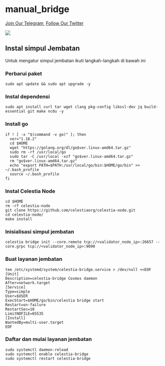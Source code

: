 # manual\_bridge

[Join Our Telegram <img src="https://user-images.githubusercontent.com/50621007/183283867-56b4d69f-bc6e-4939-b00a-72aa019d1aea.png" alt="" data-size="line">](https://t.me/BeritaCryptoo) [Follow Our Twitter<img src="https://user-images.githubusercontent.com/108946833/184274157-08210464-fa03-493d-b01c-2420c67a524f.jpg" alt="" data-size="line">](https://twitter.com/BeritaCryptoo)

![](https://user-images.githubusercontent.com/50621007/170463282-576375f8-fa1e-4fce-8350-6312b415b50d.png)

## Instal simpul Jembatan

Untuk mengatur simpul jembatan ikuti langkah-langkah di bawah ini

### Perbarui paket

```
sudo apt update && sudo apt upgrade -y
```

### Instal dependensi

```
sudo apt install curl tar wget clang pkg-config libssl-dev jq build-essential git make ncdu -y
```

### Install go

```
if ! [ -x "$(command -v go)" ]; then
  ver="1.18.2"
  cd $HOME
  wget "https://golang.org/dl/go$ver.linux-amd64.tar.gz"
  sudo rm -rf /usr/local/go
  sudo tar -C /usr/local -xzf "go$ver.linux-amd64.tar.gz"
  rm "go$ver.linux-amd64.tar.gz"
  echo "export PATH=$PATH:/usr/local/go/bin:$HOME/go/bin" >> ~/.bash_profile
  source ~/.bash_profile
fi
```

### Instal Celestia Node

```
cd $HOME
rm -rf celestia-node
git clone https://github.com/celestiaorg/celestia-node.git
cd celestia-node/
make install
```

### Inisialisasi simpul jembatan

```
celestia bridge init --core.remote tcp://<validator_node_ip>:26657 --core.grpc tcp://<validator_node_ip>:9090
```

### Buat layanan jembatan

```
tee /etc/systemd/system/celestia-bridge.service > /dev/null <<EOF
[Unit]
Description=celestia-bridge Cosmos daemon
After=network.target
[Service]
Type=simple
User=$USER
ExecStart=$HOME/go/bin/celestia bridge start
Restart=on-failure
RestartSec=10
LimitNOFILE=65535
[Install]
WantedBy=multi-user.target
EOF
```

### Daftar dan mulai layanan jembatan

```
sudo systemctl daemon-reload
sudo systemctl enable celestia-bridge
sudo systemctl restart celestia-bridge
```
